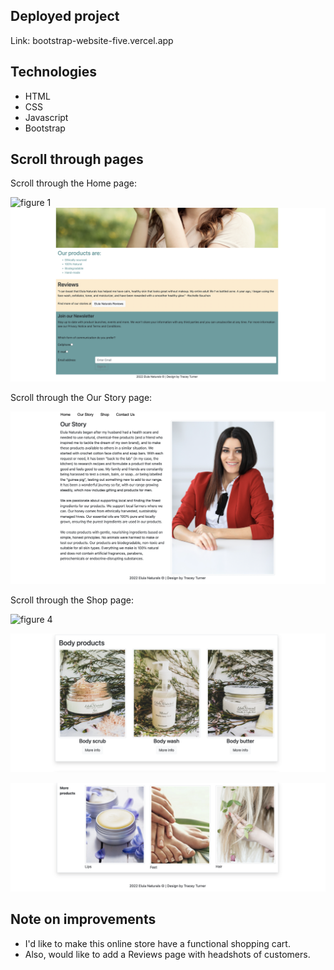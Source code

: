 ## Deployed project
Link: bootstrap-website-five.vercel.app

## Technologies

- HTML
- CSS
- Javascript
- Bootstrap

## Scroll through pages

Scroll through the Home page: 

![figure 1](screenshots/home1.png)
![figure 2](screenshots/home2.png)

Scroll through the Our Story page: 

![figure 3](screenshots/our-story.png)

Scroll through the Shop page: 

![figure 4](screenshots/shop1.png)

![figure 5](screenshots/shop2.png)

![figure 6](screenshots/shop3.png)

## Note on improvements

* I'd like to make this online store have a functional shopping cart.
* Also, would like to add a Reviews page with headshots of customers. 






